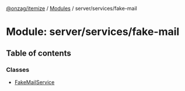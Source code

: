 [@onzag/itemize](../README.md) / [Modules](../modules.md) / server/services/fake-mail

# Module: server/services/fake-mail

## Table of contents

### Classes

- [FakeMailService](../classes/server_services_fake_mail.FakeMailService.md)
